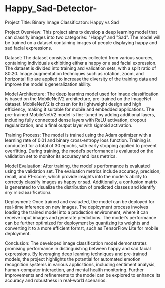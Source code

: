# Happy_Sad-Detector-


Project Title:
Binary Image Classification: Happy vs Sad

Project Overview:
This project aims to develop a deep learning model that can classify images into two categories: "Happy" and "Sad". The model will be trained on a dataset containing images of people displaying happy and sad facial expressions.

Dataset:
The dataset consists of images collected from various sources, containing individuals exhibiting either a happy or a sad facial expression. The dataset is divided into training and validation sets, with a split ratio of 80:20. Image augmentation techniques such as rotation, zoom, and horizontal flip are applied to increase the diversity of the training data and improve the model's generalization ability.

Model Architecture:
The deep learning model used for image classification is based on the MobileNetV2 architecture, pre-trained on the ImageNet dataset. MobileNetV2 is chosen for its lightweight design and high efficiency, making it suitable for mobile and embedded applications. The pre-trained MobileNetV2 model is fine-tuned by adding additional layers, including fully connected dense layers with ReLU activation, dropout regularization, and a final output layer with sigmoid activation.

Training Process:
The model is trained using the Adam optimizer with a learning rate of 0.01 and binary cross-entropy loss function. Training is conducted for a total of 30 epochs, with early stopping applied to prevent overfitting. During training, the model's performance is evaluated on the validation set to monitor its accuracy and loss metrics.

Model Evaluation:
After training, the model's performance is evaluated using the validation set. The evaluation metrics include accuracy, precision, recall, and F1-score, which provide insights into the model's ability to correctly classify images as happy or sad. Additionally, a confusion matrix is generated to visualize the distribution of predicted classes and identify any misclassifications.

Deployment:
Once trained and evaluated, the model can be deployed for real-time inference on new images. The deployment process involves loading the trained model into a production environment, where it can receive input images and generate predictions. The model's performance can be further optimized for deployment by quantizing its weights and converting it to a more efficient format, such as TensorFlow Lite for mobile deployment.

Conclusion:
The developed image classification model demonstrates promising performance in distinguishing between happy and sad facial expressions. By leveraging deep learning techniques and pre-trained models, the project highlights the potential for automated emotion recognition systems in various applications, including sentiment analysis, human-computer interaction, and mental health monitoring. Further improvements and refinements to the model can be explored to enhance its accuracy and robustness in real-world scenarios.

